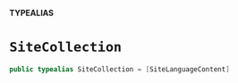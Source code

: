 **TYPEALIAS**

# `SiteCollection`

```swift
public typealias SiteCollection = [SiteLanguageContent]
```
